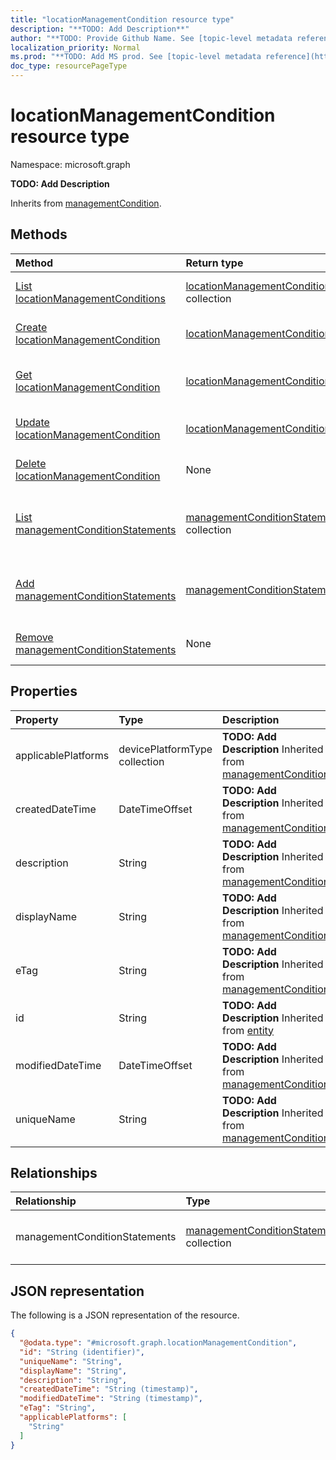 ```yaml
---
title: "locationManagementCondition resource type"
description: "**TODO: Add Description**"
author: "**TODO: Provide Github Name. See [topic-level metadata reference](https://msgo.azurewebsites.net/add/document/guidelines/metadata.html#topic-level-metadata)**"
localization_priority: Normal
ms.prod: "**TODO: Add MS prod. See [topic-level metadata reference](https://msgo.azurewebsites.net/add/document/guidelines/metadata.html#topic-level-metadata)**"
doc_type: resourcePageType
---
```


# locationManagementCondition resource type

Namespace: microsoft.graph

**TODO: Add Description**


Inherits from [managementCondition](../resources/managementcondition.md).

## Methods
|Method|Return type|Description|
|:---|:---|:---|
|[List locationManagementConditions](../api/locationmanagementcondition-list.md)|[locationManagementCondition](../resources/locationmanagementcondition.md) collection|Get a list of the [locationManagementCondition](../resources/locationmanagementcondition.md) objects and their properties.|
|[Create locationManagementCondition](../api/locationmanagementcondition-create.md)|[locationManagementCondition](../resources/locationmanagementcondition.md)|Create a new [locationManagementCondition](../resources/locationmanagementcondition.md) object.|
|[Get locationManagementCondition](../api/locationmanagementcondition-get.md)|[locationManagementCondition](../resources/locationmanagementcondition.md)|Read the properties and relationships of a [locationManagementCondition](../resources/locationmanagementcondition.md) object.|
|[Update locationManagementCondition](../api/locationmanagementcondition-update.md)|[locationManagementCondition](../resources/locationmanagementcondition.md)|Update the properties of a [locationManagementCondition](../resources/locationmanagementcondition.md) object.|
|[Delete locationManagementCondition](../api/locationmanagementcondition-delete.md)|None|Deletes a [locationManagementCondition](../resources/locationmanagementcondition.md) object.|
|[List managementConditionStatements](../api/locationmanagementcondition-list-managementconditionstatements.md)|[managementConditionStatement](../resources/intune-managementconditionstatement.md) collection|Get the managementConditionStatement resources from the managementConditionStatements navigation property.|
|[Add managementConditionStatements](../api/locationmanagementcondition-post-managementconditionstatements.md)|[managementConditionStatement](../resources/intune-managementconditionstatement.md)|Add managementConditionStatements by posting to the managementConditionStatements collection.|
|[Remove managementConditionStatements](../api/locationmanagementcondition-delete-managementconditionstatements.md)|None|Remove a [managementConditionStatement](../resources/intune-managementconditionstatement.md) object.|

## Properties
|Property|Type|Description|
|:---|:---|:---|
|applicablePlatforms|devicePlatformType collection|**TODO: Add Description** Inherited from [managementCondition](../resources/intune-managementcondition.md)|
|createdDateTime|DateTimeOffset|**TODO: Add Description** Inherited from [managementCondition](../resources/intune-managementcondition.md)|
|description|String|**TODO: Add Description** Inherited from [managementCondition](../resources/intune-managementcondition.md)|
|displayName|String|**TODO: Add Description** Inherited from [managementCondition](../resources/intune-managementcondition.md)|
|eTag|String|**TODO: Add Description** Inherited from [managementCondition](../resources/intune-managementcondition.md)|
|id|String|**TODO: Add Description** Inherited from [entity](../resources/entity.md)|
|modifiedDateTime|DateTimeOffset|**TODO: Add Description** Inherited from [managementCondition](../resources/intune-managementcondition.md)|
|uniqueName|String|**TODO: Add Description** Inherited from [managementCondition](../resources/intune-managementcondition.md)|

## Relationships
|Relationship|Type|Description|
|:---|:---|:---|
|managementConditionStatements|[managementConditionStatement](../resources/intune-managementconditionstatement.md) collection|**TODO: Add Description** Inherited from [managementCondition](../resources/managementcondition.md)|

## JSON representation
The following is a JSON representation of the resource.
<!-- {
  "blockType": "resource",
  "keyProperty": "id",
  "@odata.type": "microsoft.graph.locationManagementCondition",
  "baseType": "microsoft.graph.managementCondition",
  "openType": false
}
-->
``` json
{
  "@odata.type": "#microsoft.graph.locationManagementCondition",
  "id": "String (identifier)",
  "uniqueName": "String",
  "displayName": "String",
  "description": "String",
  "createdDateTime": "String (timestamp)",
  "modifiedDateTime": "String (timestamp)",
  "eTag": "String",
  "applicablePlatforms": [
    "String"
  ]
}
```

